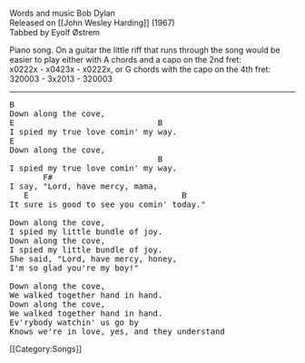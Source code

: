 Words and music Bob Dylan<br>
Released on [[John Wesley Harding]] (1967)<br>
Tabbed by Eyolf Østrem

Piano song. On a guitar the little riff that runs through the song
would be easier to play either with A chords and a capo on the 2nd
fret:<br>
x0222x - x0423x - x0222x, or G chords with the capo on the 4th fret:<br>
320003 - 3x2013 - 320003

----
<pre class="verse">
B
Down along the cove,
E                              B
I spied my true love comin' my way.
E
Down along the cove,
                               B
I spied my true love comin' my way.
       F#
I say, "Lord, have mercy, mama,
   E                                B
It sure is good to see you comin' today."

Down along the cove,
I spied my little bundle of joy.
Down along the cove,
I spied my little bundle of joy.
She said, "Lord, have mercy, honey,
I'm so glad you're my boy!"

Down along the cove,
We walked together hand in hand.
Down along the cove,
We walked together hand in hand.
Ev'rybody watchin' us go by
Knows we're in love, yes, and they understand
</pre>

[[Category:Songs]]